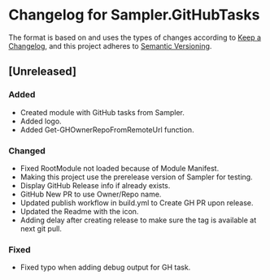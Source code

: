 # Changelog for Sampler.GitHubTasks

The format is based on and uses the types of changes according to [Keep a Changelog](https://keepachangelog.com/en/1.0.0/),
and this project adheres to [Semantic Versioning](https://semver.org/spec/v2.0.0.html).

## [Unreleased]

### Added

- Created module with GitHub tasks from Sampler.
- Added logo.
- Added Get-GHOwnerRepoFromRemoteUrl function.

### Changed

- Fixed RootModule not loaded because of Module Manifest.
- Making this project use the prerelease version of Sampler for testing.
- Display GitHub Release info if already exists.
- GitHub New PR to use Owner/Repo name.
- Updated publish workflow in build.yml to Create GH PR upon release.
- Updated the Readme with the icon.
- Adding delay after creating release to make sure the tag is available at next git pull.

### Fixed

- Fixed typo when adding debug output for GH task.
